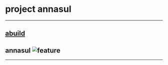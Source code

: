 # project annasul

---

## [abuild](./abuild/index.md)

## annasul ![feature]

---

[note]: https://img.shields.io/badge/note-orange.svg?color=ddbb00

[bug]: https://img.shields.io/badge/bug-red.svg

[feature]: https://img.shields.io/badge/feature-orange.svg
